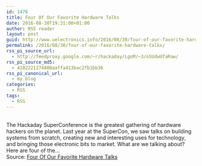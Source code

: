 ```yaml
---
id: 1476
title: Four Of Our Favorite Hardware Talks
date: 2016-08-30T19:31:00+01:00
author: RSS reader
layout: post
guid: http://www.uelectronics.info/2016/08/30/four-of-our-favorite-hardware-talks/
permalink: /2016/08/30/four-of-our-favorite-hardware-talks/
rss_pi_source_url:
  - http://feedproxy.google.com/~r/hackaday/LgoM/~3/oSUdwUfaRaw/
rss_pi_source_md5:
  - 4102221274800aaffa413bac2fb1bb36
rss_pi_canonical_url:
  - my_blog
categories:
  - RSS
tags:
  - RSS
---
```

&#013;  
The Hackaday SuperConference is the greatest gathering of hardware hackers on the planet. Last year at the SuperCon, we saw talks on building systems from scratch, creating new and interesting uses for technology, and bringing those electronic bits to market. What are we talking about? Here are four of the…&#013;  
Source: <a href="http://feedproxy.google.com/~r/hackaday/LgoM/~3/oSUdwUfaRaw/" target="_blank">Four Of Our Favorite Hardware Talks</a>